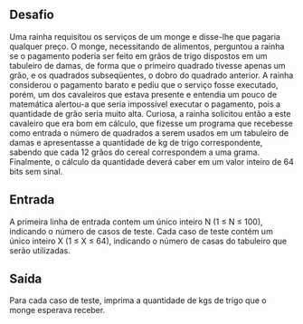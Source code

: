 ## Desafio

Uma rainha requisitou os serviços de um monge e disse-lhe que pagaria qualquer
preço. O monge, necessitando de alimentos, perguntou a rainha se o pagamento
poderia ser feito em grãos de trigo dispostos em um tabuleiro de damas, de
forma que o primeiro quadrado tivesse apenas um grão, e os quadrados
subseqüentes, o dobro do quadrado anterior. A rainha considerou o pagamento
barato e pediu que o serviço fosse executado, porém, um dos cavaleiros que
estava presente e entendia um pouco de matemática alertou-a que seria
impossível executar o pagamento, pois a quantidade de grão seria muito alta.
Curiosa, a rainha solicitou então a este cavaleiro que era bom em cálculo, que
fizesse um programa que recebesse como entrada o número de quadrados a serem
usados em um tabuleiro de damas e apresentasse a quantidade de kg de trigo
correspondente, sabendo que cada 12 grãos do cereal correspondem a uma grama.
Finalmente, o cálculo da quantidade deverá caber em um valor inteiro de 64
bits sem sinal.


## Entrada
A primeira linha de entrada contem um único inteiro N (1 ≤ N ≤ 100), indicando
o número de casos de teste. Cada caso de teste contém um único inteiro X
(1 ≤ X ≤ 64), indicando o número de casas do tabuleiro que serão utilizadas.


## Saída
Para cada caso de teste, imprima a quantidade de kgs de trigo que o monge
esperava receber.
